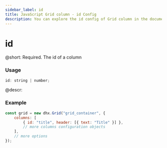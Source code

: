 ```yaml
---
sidebar_label: id
title: JavaScript Grid column - id Config 
description: You can explore the id config of Grid column in the documentation of the DHTMLX JavaScript UI library. Browse developer guides and API reference, try out code examples and live demos, and download a free 30-day evaluation version of DHTMLX Suite.
---
```


# id

@short: Required. The id of a column

### Usage

~~~jsx
id: string | number;
~~~
 
@descr:
### Example

~~~jsx
const grid = new dhx.Grid("grid_container", {
    columns: [
        { id: "title", header: [{ text: "Title" }] },
        // more columns configuration objects
    ],
    // more options
});
~~~

